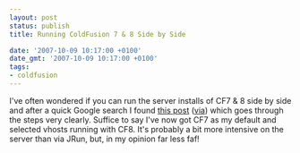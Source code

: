 ```yaml
---
layout: post
status: publish
title: Running ColdFusion 7 & 8 Side by Side

date: '2007-10-09 10:17:00 +0100'
date_gmt: '2007-10-09 10:17:00 +0100'
tags:
- coldfusion
---
```

I've often wondered if you can run the server installs of CF7 & 8 side by side and after a quick Google search I found <a href="http://www.tomdeman.com/machblog/index.cfm?event=showEntry&entryId=FAA22A68-C29D-0239-77C89FE2F6C8CBCD">this post</a> (<a href="http://www.robgonda.com/blog/index.cfm/2007/9/12/Windows-XP--Apache--CF7--CF8-side-by-side">via</a>) which goes through the steps very clearly. Suffice to say I've now got CF7 as my default and selected vhosts running with CF8.
It's probably a bit more intensive on the server than via JRun, but, in my opinion far less faf!

